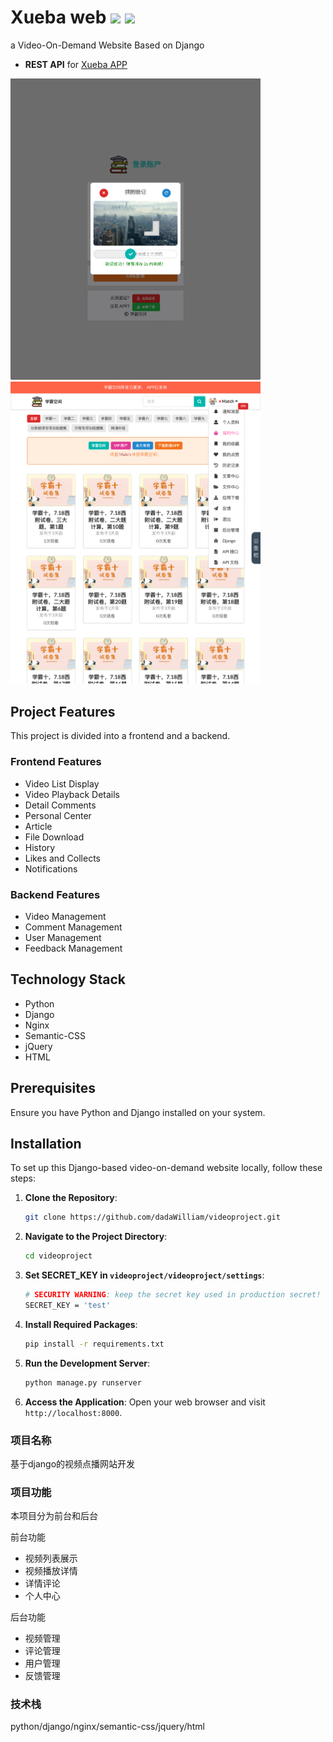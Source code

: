 # Xueba web ![](https://img.shields.io/badge/python-3.11-orange?style=for-the-badge&logo=python&logoColor=orange) ![](https://img.shields.io/badge/django-4.1.5-green?style=for-the-badge&logo=django&logoColor=green) 
a Video-On-Demand Website Based on Django
- **REST API** for [Xueba APP](https://github.com/dadaWilliam/xueba) 

<img src="IMG_3981.jpg" width="400"><img src="IMG_3983.jpg" width="400">
## Project Features

This project is divided into a frontend and a backend.

### Frontend Features

- Video List Display
- Video Playback Details
- Detail Comments
- Personal Center
- Article
- File Download
- History
- Likes and Collects
- Notifications

### Backend Features

- Video Management
- Comment Management
- User Management
- Feedback Management

## Technology Stack

- Python
- Django
- Nginx
- Semantic-CSS
- jQuery
- HTML

## Prerequisites
Ensure you have Python and Django installed on your system. 

## Installation
To set up this Django-based video-on-demand website locally, follow these steps:

1. **Clone the Repository**:
   ```sh
   git clone https://github.com/dadaWilliam/videoproject.git
2. **Navigate to the Project Directory**:
   ```sh
   cd videoproject
3. **Set SECRET_KEY in `videoproject/videoproject/settings`**:
   ```sh
   # SECURITY WARNING: keep the secret key used in production secret!
   SECRET_KEY = 'test'
4. **Install Required Packages**:
   ```sh
   pip install -r requirements.txt
5. **Run the Development Server**:
    ```sh
   python manage.py runserver
6. **Access the Application**:
Open your web browser and visit `http://localhost:8000`.

### 项目名称
基于django的视频点播网站开发

### 项目功能
本项目分为前台和后台

前台功能
- 视频列表展示
- 视频播放详情
- 详情评论
- 个人中心

后台功能
- 视频管理
- 评论管理
- 用户管理
- 反馈管理

### 技术栈
python/django/nginx/semantic-css/jquery/html
